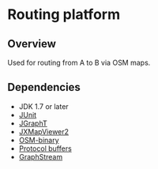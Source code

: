 # Routing platform #

## Overview ##

Used for routing from A to B via OSM maps.

## Dependencies ##

- JDK 1.7 or later
- [JUnit](http://www.junit.org)
- [JGraphT](https://github.com/jgrapht/jgrapht)
- [JXMapViewer2](https://github.com/msteiger/jxmapviewer2)
- [OSM-binary](https://github.com/openstreetmap/osmosis/tree/master/osmosis-osm-binary)
- [Protocol buffers](https://github.com/google/protobuf)
- [GraphStream](http://graphstream-project.org/)
